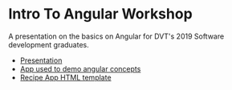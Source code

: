 # Intro To Angular Workshop

A presentation on the basics on Angular for DVT's 2019 Software development graduates.

- [Presentation](https://awesome-fortune.github.io/intro-to-angular-workshop/#1)
- [App used to demo angular concepts](https://github.com/awesome-fortune/intro-to-angular-workshop/tree/master/DemoApp)
- [Recipe App HTML template](https://github.com/awesome-fortune/intro-to-angular-workshop/tree/master/StarterTemplate)
